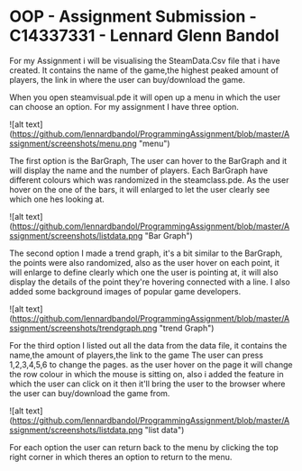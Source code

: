 # OOP - Assignment Submission - C14337331 - Lennard Glenn Bandol

For my Assignment i will be visualising the SteamData.Csv file that i have created.
It contains the name of the game,the highest peaked amount of players, the link in where the user can buy/download the game.

When you open steamvisual.pde it will open up a menu in which the user can choose an option.
For my assignment I have three option.

![alt text] (https://github.com/lennardbandol/ProgrammingAssignment/blob/master/Assignment/screenshots/menu.png "menu")

The first option is the BarGraph, The user can hover to the BarGraph and it will display the name and the number of players.
Each BarGraph have different colours which was randomized in the steamclass.pde. As the user hover on the one of the bars, 
it will enlarged to let the user clearly see which one hes looking at.

![alt text] (https://github.com/lennardbandol/ProgrammingAssignment/blob/master/Assignment/screenshots/listdata.png "Bar Graph")

The second option I made a trend graph, it's a bit similar to the BarGraph, the points were also randomized, also as the user
hover on each point, it will enlarge to define clearly which one the user is pointing at, it will also display the details of the
point they're hovering connected with a line. I also added some background images of popular game developers.

![alt text] (https://github.com/lennardbandol/ProgrammingAssignment/blob/master/Assignment/screenshots/trendgraph.png "trend Graph")

For the third option I listed out all the data from the data file, it contains the name,the amount of players,the link to the game
The user can press 1,2,3,4,5,6 to change the pages. as the user hover on the page it will change the row colour in which the mouse
is sitting on, also i added the feature in which the user can click on it then it'll bring the user to the browser where the user 
can buy/download the game from.

![alt text] (https://github.com/lennardbandol/ProgrammingAssignment/blob/master/Assignment/screenshots/listdata.png "list data")

For each option the user can return back to the menu by clicking the top right corner in which theres an option to return to the menu.